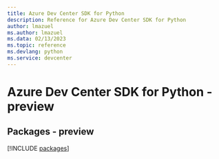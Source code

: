 ```yaml
---
title: Azure Dev Center SDK for Python
description: Reference for Azure Dev Center SDK for Python
author: lmazuel
ms.author: lmazuel
ms.data: 02/13/2023
ms.topic: reference
ms.devlang: python
ms.service: devcenter
---
```

# Azure Dev Center SDK for Python - preview
## Packages - preview
[!INCLUDE [packages](dev-center-index.md)]